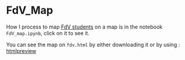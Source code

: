 # FdV_Map

How I process to map [FdV students](http://cri-paris.org/doctoral-school-fdv/) on a map is in the notebook `FdV_map.ipynb`, click on it to see it.

You can see the map on `fdv.html` by either downloading it or by using : [htmlpreview](http://htmlpreview.github.io/)
